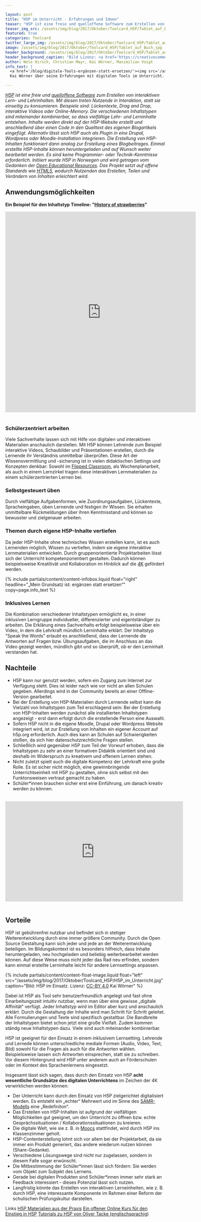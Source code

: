 ```yaml
---

layout: post
title: "H5P im Unterricht - Erfahrungen und Ideen"
teaser: "H5P ist eine freie und quelloffene Software zum Erstellen von interaktiven Lern- und Lehrinhalten. Wir haben Erfahrungen und Ideen für den Unterricht zusammengefasst."
teaser_img_src: /assets/img/blog/2017/Oktober/Toolcard_H5P/Tablet_auf_Buch.jpg
featured: true
categories: Toolcard
twitter_large_img: /assets/img/blog/2017/Oktober/Toolcard_H5P/Tablet_auf_Buch.jpg
image: /assets/img/blog/2017/Oktober/Toolcard_H5P/Tablet_auf_Buch.jpg
header_background: /assets/img/blog/2017/Oktober/Toolcard_H5P/Tablet_auf_Buch.jpg
header_background_caption: "Bild Lizenz: <a href='https://creativecommons.org/share-your-work/public-domain/cc0/'>CC0</a>"
author: Nele Hirsch, Christian Mayr, Kai Wörner, Maximilian Voigt
info_text: |
  <a href='/blog/digitale-Tools-ergänzen-statt-ersetzen/'><img src='/assets/img/blog/2017/Juli/interview_kai_woerner/app_idee.jpg' style='width: 100%; display: inline-block'></a>
  Kai Wörner über seine Erfahrungen mit digitalen Tools im Unterricht.

---
```


*[H5P](https://h5p.org/) ist eine freie und [quelloffene Software](https://de.wikipedia.org/wiki/Open_Source) zum Erstellen von interaktiven Lern- und Lehrinhalten. Mit diesen treten Nutzende in Interaktion, statt sie einseitig zu konsumieren. Beispiele sind: Lückentexte, Drag and Drop, interaktive Videos oder Online-Memory. Die verschiedenen Inhaltstypen sind miteinander kombinierbar, so dass vielfältige Lehr- und Lerninhalte entstehen.
Inhalte werden direkt auf der H5P-Website erstellt und anschließend über einen Code in den Quelltext des eigenen Blogartikels eingefügt. Alternativ lässt sich H5P auch als Plugin in eine Drupal, Wordpress oder Moodle-Installation integrieren. Die Erstellung von H5P-Inhalten funktioniert dann analog zur Erstellung eines Blogbeitrages.
Einmal erstellte H5P-Inhalte können heruntergeladen und auf Wunsch weiter bearbeitet werden. Es sind keine Programmier- oder Technik-Kenntnisse erforderlich.
Initiiert wurde H5P in Norwegen und wird getragen vom Gedanken der [Open Educational Resources](https://de.wikipedia.org/wiki/Open_Educational_Resources). Das Projekt setzt auf offene Standards wie [HTML5](https://de.wikipedia.org/wiki/HTML5), wodurch Nutzenden das Erstellen, Teilen und Verändern von Inhalten erleichtert wird.*

## Anwendungsmöglichkeiten
**Ein Beispiel für den Inhaltstyp Timeline: "[History of strawberries](https://h5p.org/timeline)"**
<div class="video"><center><iframe src="https://h5p.org/h5p/embed/715" width="600" height="630" frameborder="0" allowfullscreen="allowfullscreen"></iframe></center></div>
<br>

### Schülerzentriert arbeiten
Viele Sachverhalte lassen sich mit Hilfe von digitalen und interaktiven Materialien anschaulich darstellen. Mit H5P können Lehrende zum Beispiel interaktive Videos, Schaubilder und Präsentationen erstellen, durch die Lernende ihr Verständnis unmittelbar überprüfen.
Diese Art der Wissensvermittlung und -sicherung ist in vielen didaktischen Settings und Konzepten denkbar: Sowohl im [Flipped Classroom](https://de.wikipedia.org/wiki/Umgedrehter_Unterricht), als Wochenplanarbeit, als auch in einem Lernzirkel tragen diese interaktiven Lernmaterialien zu einem schülerzentrierten Lernen bei.

### Selbstgesteuert üben
Durch vielfältige Aufgabenformen, wie Zuordnungsaufgaben, Lückentexte, Spracheingaben, üben Lernende und festigen ihr Wissen. Sie erhalten unmittelbare Rückmeldungen über ihren Kenntnisstand und können so bewusster und zielgenauer arbeiten.

### Themen durch eigene H5P-Inhalte vertiefen
Da jeder H5P-Inhalte ohne technisches Wissen erstellen kann, ist es auch Lernenden möglich, Wissen zu vertiefen, indem sie eigene interaktive Lernmaterialien entwickeln. Durch gruppenorientierte Projektarbeiten lösst sich der Unterricht kompetenzorientiert gestalten. Dadurch können beispielsweise Kreatitivät und Kollaboration im Hinblick auf die [4K](https://mihajlovicfreiburg.com/2017/04/18/kommunikation-kollaboration-kreativitaet-und-kritisches-denken-mehr-als-buzzwords/) gefördert werden.

<!-- include infobox -->
{% include partials/content/content-infobox.liquid float="right" headline="„Mein Grundsatz ist: ergänzen statt ersetzen“" copy=page.info_text %}

### Inklusives Lernen
Die Kombination verschiedener Inhaltstypen ermöglicht es, in einer inklusiven Lerngruppe individueller, differenzierter und eigentständiger zu arbeiten. Die Erklärung eines Sachverhalts erfolgt beispielsweise über ein Video, in dem die Lehrkraft mündlich Lerninhalte erklärt. Der Inhaltstyp "Speak the Words" erlaubt es anschließend, dass der Lernende die Antworten auf Fragen bzw. Übungsaufgaben, die im Anschluss an das Video gezeigt werden, mündlich gibt und so überprüft, ob er den Lerninhalt verstanden hat.

## Nachteile

* H5P kann nur genutzt werden, sofern ein Zugang zum Internet zur Verfügung steht. Dies ist leider nach wie vor nicht an allen Schulen gegeben. Allerdings wird in der Community bereits an einer Offline-Version gearbeitet.
* Bei der Erstellung von H5P-Materialien durch Lernende selbst kann die Vielzahl von Inhaltstypen zum Teil erschlagend sein: Bei der Erstellung von H5P-Inhalten werden zunächst alle installierten Inhaltstypen angezeigt - erst dann erfolgt durch die erstellende Person eine Auswahl.
* Sofern H5P nicht in die eigene Moodle, Drupal oder Wordpress Website integriert wird, ist zur Erstellung von Inhalten ein eigener Account auf h5p.org erforderlich. Auch dies kann an Schulen auf Schwierigkeiten stoßen, da sich hier datenschutzrechtliche Fragen stellen.
* Schließlich wird gegenüber H5P zum Teil der Vorwurf erhoben, dass die Inhaltstypen zu sehr an einer formativen Didaktik orientiert sind und deshalb im Widerspruch zu kreativem und offenem Lernen stehen. 
* Nicht zuletzt spielt auch die digitale Kompetenz der Lehrkraft eine große Rolle. Es ist sicher nicht möglich, eine gewinnbringende Unterrichtseinheit mit H5P zu gestalten, ohne sich selbst mit den Funktonsweisen vertraut gemacht zu haben. 
* Schüler\*innen brauchen sicher erst eine Einführung, um danach kreativ werden zu können.

<br>
<div class="video"><iframe width="560" height="315" src="https://www.youtube.com/embed/2HtxLeXGU48?rel=0" frameborder="0" allowfullscreen></iframe></div>
<br>

## Vorteile

H5P ist gebührenfrei nutzbar und befindet sich in stetiger Weiterentwicklung durch eine immer größere Community. Durch die Open Source Gestaltung kann sich jeder und jede an der Weiterentwicklung beteiligen.
Im Bildungskontext ist es besonders hilfreich, dass Inhalte heruntergeladen, neu hochgeladen und beliebig weiterbearbeitet werden können. Auf diese Weise muss nicht jeder das Rad neu erfinden, sondern kann einmal erstellte Lerninhalte leicht für andere Lernsettings anpassen.

<!-- include floated image -->
{% include partials/content/content-float-image.liquid float="left"
src="/assets/img/blog/2017/Oktober/Toolcard_H5P/H5P_im_Unterricht.jpg" caption="Bild: H5P im Einsatz. Lizenz: <a href='https://creativecommons.org/licenses/by/4.0/'>CC-BY 4.0</a> Kai Wörner" %}

Dabei ist H5P als Tool sehr benutzerfreundlich angelegt und fast ohne Einarbeitungszeit intuitiv nutzbar, wenn man über eine gewisse „digitale Affinität“ verfügt. Jeder Inhaltstyp wird im Editor aber kurz und anschaulich erklärt. Durch die Gestaltung der Inhalte wird man Schritt für Schritt geleitet. Alle Formulierungen und Texte sind spezifisch gestaltbar.
Die Bandbreite der Inhaltstypen bietet schon jetzt eine große Vielfalt. Zudem kommen ständg neue Inhaltstypen dazu. Viele sind auch miteinander kombinierbar.

H5P ist geeignet für den Einsatz in einem inklusivem Lernsetting. Lehrende und Lernede können unterschiedliche mediale Formen (Audio, Video, Text, Bild) sowohl für die Fragen als auch für die Antworten wählen. Beispielsweise lassen sich Antworten einsprechen, statt sie zu schreiben. Vor diesem Hintergrund wird H5P unter anderem auch an Förderschulen oder im Kontext des Sprachenlernens eingesetzt.  

Insgesamt lässt sich sagen, dass durch den Einsatz von H5P **acht wesentliche Grundsätze des digitalen Unterrichtens** im Zeichen der 4K verwirklichen werden können:

- Der Unterricht kann durch den Einsatz von H5P zielgerichtet digitalisiert werden. Es entsteht ein „echter“ Mehrwert und im Sinne des [SAMR-Modells](https://de.wikipedia.org/wiki/SAMR-Modell) eine „Redefiniton“.
- Das Erstellen von H5P-Inhalten ist aufgrund der vielfältigen Möglichkeiten gut geeignet, um den Unterricht zu öffnen bzw. echte Gesprächssituationen / Kollaborationssituationen zu kreieren.
- Die digitale Welt, wie sie z. B. in [Moocs](https://de.wikipedia.org/wiki/Massive_Open_Online_Course) stattfindet, wird durch H5P ins Klassenzimmer geholt.
- H5P-Contenterstellung lohnt sich vor allem bei der Projektarbeit, da sie immer ein Produkt generiert, das andere wiederum nutzen können (Share-Gedanke).
- Verschiedene Lösungswege sind nicht nur zugelassen, sondern in diesem Falle sogar erwünscht.
- Die Mitbestimmung der Schüler\*innen lässt sich fördern: Sie werden vom Objekt zum Subjekt des Lernens.
- Gerade bei digitalen Produkten sind Schüler\*innen immer sehr stark an Feedback interessiert - dieses Potenzial lässt sich nutzen.
- Langfristig könnte das Erstellen von interaktiven Lerneinheiten, wie z. B. durch H5P, eine interessante Komponente im Rahmen einer Reform der schulischen Prüfungskultur darstellen.

<p class="link-list">
<span class="link-list-headline">Links</span>
<a class="external-link" href="http://www.lernkiste.org/tag/h5p/" target="_blank">H5P Materialien aus der Praxis</a>
<a class="external-link" href="http://www.ebildungslabor.de/online-kurs-interaktive-website-inhalte-selbst-gestalten" target="_blank">Ein offener Online Kurs für den Einstieg in H5P</a>
<a class="external-link" href="https://www.youtube.com/watch?v=pSobm8PdXtE&list=PL4lOawnmqTnEjL-Tpg8aAEADYFxN5WCOW" target="_blank">Tutorials zu H5P von Oliver Tacke (englischsprachig)</a>
</p>
